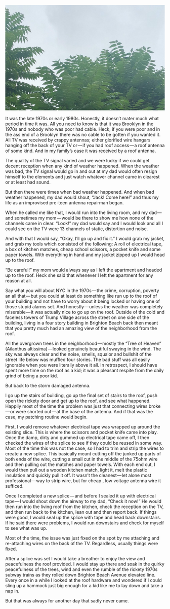 <!-----
title: Fixing the Roof Antenna
description: >-
  About the experience of being a pre-teen kid tasked with being the family
  antenna repair man.
date: '2019-12-26T05:04:12.467Z'
slug: 3c0321a525b3
----->

![](../img/Fixing-the-Roof-Antenna.jpg)

It was the late 1970s or early 1980s. Honestly, it doesn’t mater much what period in time it was. All you need to know is that it was Brooklyn in the 1970s and nobody who was poor had cable. Heck, if you were poor and in the ass end of a Brooklyn there was no cable to be gotten if you wanted it. All TV was received by crappy antennas; either glorified wire hangars hanging off the back of your TV or — if you had roof access — a roof antenna of some kind. And in my family’s case it was received by a roof antenna.

The quality of the TV signal varied and we were lucky if we could get decent reception when any kind of weather happened. When the weather was bad, the TV signal would go in and out at my dad would often resign himself to the elements and just watch whatever channel came in clearest or at least had sound.

But then there were times when bad weather happened. And when bad weather happened, my dad would shout, “Jack! Come here!” and thus my life as an improvised pre-teen antenna repairman began.

When he called me like that, I would run into the living room, and my dad — and sometimes my mom — would be there to show me how none of the channels came in clear. “Look!” my dad would say and I would look and all I could see on the TV were 13 channels of static, distortion and noise.

And with that I would say, “Okay, I’ll go up and fix it.” I would grab my jacket, and grab my tools which consisted of the following: A roll of electrical tape, a box of kitchen matches, cheap school scissors, a pocket knife and some paper towels. With everything in hand and my jacket zipped up I would head up to the roof.

“Be careful!” my mom would always say as I left the apartment and headed up to the roof. Heck she said that whenever I left the apartment for any reason at all.

Say what you will about NYC in the 1970s — the crime, corruption, poverty an all that — but you could at least do something like run up to the roof of your building and not have to worry about it being locked or having one of those stupid alarms set. And honestly — unless the weather was completely miserable — it was actually nice to go up on the roof. Outside of the cold and faceless towers of Trump Village across the street on one side of the building, living in a four story building in Brighton Beach back then meant that you pretty much had an amazing view of the neighborhood from the roof.

All the overgrown trees in the neighborhood — mostly the “Tree of Heaven” (Ailanthus altissima) — looked genuinely beautiful swaying in the wind. The sky was always clear and the noise, smells, squalor and bullshit of the street life below was muffled four stories. The bad stuff was all easily ignorable when you were literally above it all. In retrospect, I should have spent more time on the roof as a kid; it was a pleasant respite from the daily grind of being a poor kid.

But back to the storm damaged antenna.

I go up the stairs of building, go up the final set of stairs to the roof, push open the rickety door and get up to the roof, and see what happened. Happily most of the time the problem was just that connecting wires broke — or were shorted out — at the base of the antenna. And if that was the case, my patching routine would begin.

First, I would remove whatever electrical tape was wrapped up around the existing slice. This is where the scissors and pocket knife came into play. Once the damp, dirty and gummed up electrical tape came off, I then checked the wires of the splice to see if they could be reused in some way. Most of the time this was not the case, so I had to trim and strip the wires to create a new splice. This basically meant cutting off the junked up parts of both ends of the wire, cutting a small cut in the middle of the 75ohm wire and then pulling out the matches and paper towels. With each end cut, I would then pull out a wooden kitchen match, light it, melt the plastic insulation and quickly pull it off. It wasn’t the cleanest — let alone most professional — way to strip wire, but for cheap , low voltage antenna wire it sufficed.

Once I completed a new splice — and before I sealed it up with electrical tape — I would shout down the airway to my dad, “Check it now!” He would then run into the living roof from the kitchen, check the reception on the TV, and then run back to the kitchen, lean out and then report back. If things were good, I would seal up the splice with tape and head back downstairs. If he said there were problems, I would run downstairs and check for myself to see what was up.

Most of the time, the issue was just fixed on the spot by me attaching and re-attaching wires on the back of the TV. Regardless, usually things were fixed.

After a splice was set I would take a breather to enjoy the view and peacefulness the roof provided. I would stay up there and soak in the quirky peacefulness of the trees, wind and even the rumble of the rickety 1970s subway trains as they rolled down Brighton Beach Avenue elevated line. Every once in a while I looked at the roof hardware and wondered if I could sling up a hammock just big enough for a kid like me to lay down and take a nap in.

But that was always for another day that sadly never came.
